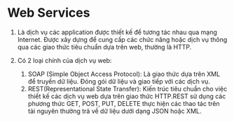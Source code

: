 # Web Services

1. Là dịch vụ các application được thiết kế để tương tác nhau qua mạng Internet. Được xây dựng để cung cấp các chức năng hoặc dịch vụ thông qua các giao thức tiêu chuẩn dựa trên web, thường là HTTP.

2. Có 2 loại chính của dịch vụ web:
   1. SOAP (Simple Object Access Protocol): Là giao thức dựa trên XML để truyền dữ liệu. Đóng gói dữ liệu và giao tiếp với các dịch vụ.
   2. REST(Representational State Transfer): Kiến trúc tiêu chuẩn cho việc thiết kế các dịch vụ web dựa trên giao thức HTTP.REST sử dụng các phương thức GET, POST, PUT, DELETE thực hiện các thao tác trên tài nguyên thường trả về dữ liệu dưới dạng JSON hoặc XML.

​	